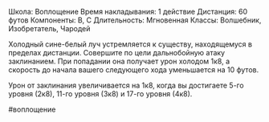 Школа: Воплощение
Время накладывания: 1 действие
Дистанция: 60 футов
Компоненты: В, С
Длительность: Мгновенная
Классы: Волшебник, Изобретатель, Чародей

Холодный сине-белый луч устремляется к существу, находящемуся в пределах дистанции. Совершите по цели дальнобойную атаку заклинанием. При попадании она получает урон холодом 1к8, а скорость до начала вашего следующего хода уменьшается на 10 футов.

Урон от заклинания увеличивается на 1к8, когда вы достигаете 5-го уровня (2к8), 11-го уровня (3к8) и 17-го уровня (4к8).

#воплощение 